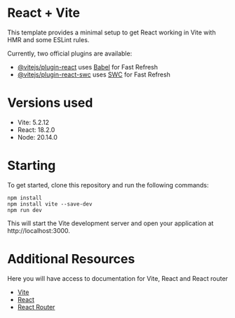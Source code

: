 # React + Vite

This template provides a minimal setup to get React working in Vite with HMR and some ESLint rules.

Currently, two official plugins are available:

- [@vitejs/plugin-react](https://github.com/vitejs/vite-plugin-react/blob/main/packages/plugin-react/README.md) uses [Babel](https://babeljs.io/) for Fast Refresh
- [@vitejs/plugin-react-swc](https://github.com/vitejs/vite-plugin-react-swc) uses [SWC](https://swc.rs/) for Fast Refresh


# Versions used

- Vite: 5.2.12
- React: 18.2.0
- Node: 20.14.0
  
# Starting

To get started, clone this repository and run the following commands:
```
npm install
npm install vite --save-dev
npm run dev
```

This will start the Vite development server and open your application at http://localhost:3000.

# Additional Resources
Here you will have access to documentation for Vite, React and React router
- [Vite](https://vitejs.dev/guide/)
- [React](https://legacy.reactjs.org/docs/getting-started.html)
- [React Router](https://reacttraining.com/react-router)
